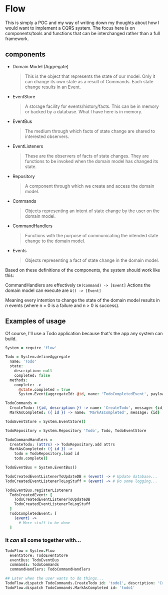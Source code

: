 # Flow
This is simply a POC and my way of writing down my thoughts about how I would want to implement a CQRS system. The focus here is on components/tools and functions that can be interchanged rather than a full framework.

## components
  * Domain Model (Aggregate)
    > This is the object that represents the state of our model. Only it can change its own state as a result of Commands. Each state change results in an Event.

  * EventStore
    > A storage facility for events/history/facts. This can be in memory or backed by a database. What I have here is in memory.

  * EventBus
    > The medium through which facts of state change are shared to interested observers.

  * EventListeners
    > These are the observers of facts of state changes. They are functions to be invoked when the domain model has changed its state.

  * Repository
    > A component through which we create and access the domain model.

  * Commands
    > Objects representing an intent of state change by the user on the domain model.

  * CommandHandlers
    > Functions with the purpose of communicating the intended state change to the domain model.  

  * Events  
    > Objects representing a fact of state change in the domain model.

Based on these definitions of the components, the system should work like this:

  CommandHandlers are effectively `CH(Command) -> [Event]`
  Actions the domain model can execute are `A() -> [Event]`

Meaning every intention to change the state of the domain model results in *n* events (where n = 0 is a failure and n > 0 is success).

## Examples of usage
Of course, I'll use a Todo application because that's the app any system can build.

``` coffeescript
System = require 'flow'

Todo = System.defineAggregate
  name: 'Todo'
  state:
    description: null
    completed: false
  methods:
    complete: ->
      @state.completed = true
      System.Event(aggregateId: @id, name: 'TodoCompletedEvent', payload: @state)

TodoCommands =
  CreateTodo: ({id, description }) -> name: 'CreateTodo', message: {id, description}
  MarkAsCompleted: ({ id }) -> name: 'MarkAsCompleted', message: {id}

TodoEventStore = System.EventStore()

TodoRepository = System.Repository 'Todo', Todo, TodoEventStore

TodoCommandHandlers =
  CreateTodo: (attrs) -> TodoRepository.add attrs
  MarkAsCompleted: ({ id }) ->
    todo = TodoRepository.load id
    todo.complete()

TodoEventBus = System.EventBus()

TodoCreatedEventListenerToUpdateDB = (event) -> # Update database...
TodoCreatedEventListenerToLogStuff = (event) -> # Do some logging...

TodoEventBus.registerListeners
  TodoCreatedEvent: [
    TodoCreatedEventListenerToUpdateDB
    TodoCreatedEventListenerToLogStuff
  ]
  TodoCompletedEvent: [
    (event) ->
      # More stuff to be done
  ]
```

### It _can_ all come together with...
``` coffeescript
TodoFlow = System.Flow
  eventStore: TodoEventStore
  eventBus: TodoEventBus
  commands: TodoCommands
  commandHandlers: TodoCommandHandlers

## Later when the user wants to do things...
TodoFlow.dispatch TodoCommands.CreateTodo id: 'todo1', description: 'Create a todo'
TodoFlow.dispatch TodoCommands.MarkAsCompleted id: 'todo1'
```
